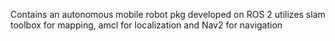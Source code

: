 Contains an autonomous mobile robot pkg developed on ROS 2 utilizes slam toolbox for mapping, amcl for localization and Nav2 for navigation

